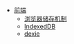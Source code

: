 - [前端](/)
	- [浏览器储存机制](FE/Storage/)
	- [IndexedDB](FE/Storage/IndexedDB.md)
	- [dexie](FE/Storage/dexie.md)
